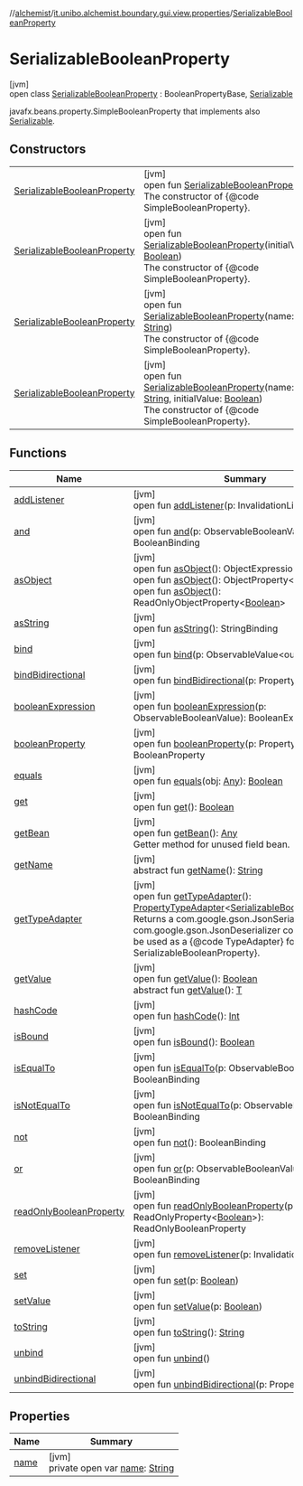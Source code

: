 //[alchemist](../../../index.md)/[it.unibo.alchemist.boundary.gui.view.properties](../index.md)/[SerializableBooleanProperty](index.md)

# SerializableBooleanProperty

[jvm]\
open class [SerializableBooleanProperty](index.md) : BooleanPropertyBase, [Serializable](https://docs.oracle.com/javase/8/docs/api/java/io/Serializable.html)

javafx.beans.property.SimpleBooleanProperty that implements also [Serializable](https://docs.oracle.com/javase/8/docs/api/java/io/Serializable.html).

## Constructors

| | |
|---|---|
| [SerializableBooleanProperty](-serializable-boolean-property.md) | [jvm]<br>open fun [SerializableBooleanProperty](-serializable-boolean-property.md)()<br>The constructor of {@code SimpleBooleanProperty}. |
| [SerializableBooleanProperty](-serializable-boolean-property.md) | [jvm]<br>open fun [SerializableBooleanProperty](-serializable-boolean-property.md)(initialValue: [Boolean](https://kotlinlang.org/api/latest/jvm/stdlib/kotlin/-boolean/index.html))<br>The constructor of {@code SimpleBooleanProperty}. |
| [SerializableBooleanProperty](-serializable-boolean-property.md) | [jvm]<br>open fun [SerializableBooleanProperty](-serializable-boolean-property.md)(name: [String](https://docs.oracle.com/javase/8/docs/api/java/lang/String.html))<br>The constructor of {@code SimpleBooleanProperty}. |
| [SerializableBooleanProperty](-serializable-boolean-property.md) | [jvm]<br>open fun [SerializableBooleanProperty](-serializable-boolean-property.md)(name: [String](https://docs.oracle.com/javase/8/docs/api/java/lang/String.html), initialValue: [Boolean](https://kotlinlang.org/api/latest/jvm/stdlib/kotlin/-boolean/index.html))<br>The constructor of {@code SimpleBooleanProperty}. |

## Functions

| Name | Summary |
|---|---|
| [addListener](index.md#1504033421%2FFunctions%2F-267951372) | [jvm]<br>open fun [addListener](index.md#1504033421%2FFunctions%2F-267951372)(p: InvalidationListener) |
| [and](index.md#1213835824%2FFunctions%2F-267951372) | [jvm]<br>open fun [and](index.md#1213835824%2FFunctions%2F-267951372)(p: ObservableBooleanValue): BooleanBinding |
| [asObject](index.md#1776861454%2FFunctions%2F-267951372) | [jvm]<br>open fun [asObject](index.md#1776861454%2FFunctions%2F-267951372)(): ObjectExpression<[Boolean](https://docs.oracle.com/javase/8/docs/api/java/lang/Boolean.html)><br>open fun [asObject](index.md#44561349%2FFunctions%2F-267951372)(): ObjectProperty<[Boolean](https://docs.oracle.com/javase/8/docs/api/java/lang/Boolean.html)><br>open fun [asObject](index.md#-860701053%2FFunctions%2F-267951372)(): ReadOnlyObjectProperty<[Boolean](https://docs.oracle.com/javase/8/docs/api/java/lang/Boolean.html)> |
| [asString](index.md#904246396%2FFunctions%2F-267951372) | [jvm]<br>open fun [asString](index.md#904246396%2FFunctions%2F-267951372)(): StringBinding |
| [bind](index.md#-679939498%2FFunctions%2F-267951372) | [jvm]<br>open fun [bind](index.md#-679939498%2FFunctions%2F-267951372)(p: ObservableValue<out [Boolean](https://docs.oracle.com/javase/8/docs/api/java/lang/Boolean.html)>) |
| [bindBidirectional](index.md#-778752377%2FFunctions%2F-267951372) | [jvm]<br>open fun [bindBidirectional](index.md#-778752377%2FFunctions%2F-267951372)(p: Property<[Boolean](https://docs.oracle.com/javase/8/docs/api/java/lang/Boolean.html)>) |
| [booleanExpression](index.md#-444975239%2FFunctions%2F-267951372) | [jvm]<br>open fun [booleanExpression](index.md#-444975239%2FFunctions%2F-267951372)(p: ObservableBooleanValue): BooleanExpression |
| [booleanProperty](index.md#1077087774%2FFunctions%2F-267951372) | [jvm]<br>open fun [booleanProperty](index.md#1077087774%2FFunctions%2F-267951372)(p: Property<[Boolean](https://docs.oracle.com/javase/8/docs/api/java/lang/Boolean.html)>): BooleanProperty |
| [equals](equals.md) | [jvm]<br>open fun [equals](equals.md)(obj: [Any](https://kotlinlang.org/api/latest/jvm/stdlib/kotlin/-any/index.html)): [Boolean](https://kotlinlang.org/api/latest/jvm/stdlib/kotlin/-boolean/index.html) |
| [get](index.md#-1086264515%2FFunctions%2F-267951372) | [jvm]<br>open fun [get](index.md#-1086264515%2FFunctions%2F-267951372)(): [Boolean](https://kotlinlang.org/api/latest/jvm/stdlib/kotlin/-boolean/index.html) |
| [getBean](get-bean.md) | [jvm]<br>open fun [getBean](get-bean.md)(): [Any](https://kotlinlang.org/api/latest/jvm/stdlib/kotlin/-any/index.html)<br>Getter method for unused field bean. |
| [getName](../-serializable-enum-property/index.md#-1148459777%2FFunctions%2F-267951372) | [jvm]<br>abstract fun [getName](../-serializable-enum-property/index.md#-1148459777%2FFunctions%2F-267951372)(): [String](https://docs.oracle.com/javase/8/docs/api/java/lang/String.html) |
| [getTypeAdapter](get-type-adapter.md) | [jvm]<br>open fun [getTypeAdapter](get-type-adapter.md)(): [PropertyTypeAdapter](../-property-type-adapter/index.md)<[SerializableBooleanProperty](index.md)><br>Returns a com.google.gson.JsonSerializer and com.google.gson.JsonDeserializer combo class to be used as a {@code TypeAdapter} for this {@code SerializableBooleanProperty}. |
| [getValue](index.md#-171963740%2FFunctions%2F-267951372) | [jvm]<br>open fun [getValue](index.md#-171963740%2FFunctions%2F-267951372)(): [Boolean](https://docs.oracle.com/javase/8/docs/api/java/lang/Boolean.html)<br>abstract fun [getValue](index.md#414617374%2FFunctions%2F-267951372)(): [T](../../it.unibo.alchemist.boundary.monitor/-f-x-step-monitor/index.md) |
| [hashCode](hash-code.md) | [jvm]<br>open fun [hashCode](hash-code.md)(): [Int](https://kotlinlang.org/api/latest/jvm/stdlib/kotlin/-int/index.html) |
| [isBound](index.md#949565151%2FFunctions%2F-267951372) | [jvm]<br>open fun [isBound](index.md#949565151%2FFunctions%2F-267951372)(): [Boolean](https://kotlinlang.org/api/latest/jvm/stdlib/kotlin/-boolean/index.html) |
| [isEqualTo](index.md#-145154146%2FFunctions%2F-267951372) | [jvm]<br>open fun [isEqualTo](index.md#-145154146%2FFunctions%2F-267951372)(p: ObservableBooleanValue): BooleanBinding |
| [isNotEqualTo](index.md#-212114533%2FFunctions%2F-267951372) | [jvm]<br>open fun [isNotEqualTo](index.md#-212114533%2FFunctions%2F-267951372)(p: ObservableBooleanValue): BooleanBinding |
| [not](index.md#-221031224%2FFunctions%2F-267951372) | [jvm]<br>open fun [not](index.md#-221031224%2FFunctions%2F-267951372)(): BooleanBinding |
| [or](index.md#-1504952200%2FFunctions%2F-267951372) | [jvm]<br>open fun [or](index.md#-1504952200%2FFunctions%2F-267951372)(p: ObservableBooleanValue): BooleanBinding |
| [readOnlyBooleanProperty](index.md#530614172%2FFunctions%2F-267951372) | [jvm]<br>open fun [readOnlyBooleanProperty](index.md#530614172%2FFunctions%2F-267951372)(p: ReadOnlyProperty<[Boolean](https://docs.oracle.com/javase/8/docs/api/java/lang/Boolean.html)>): ReadOnlyBooleanProperty |
| [removeListener](index.md#-1900269540%2FFunctions%2F-267951372) | [jvm]<br>open fun [removeListener](index.md#-1900269540%2FFunctions%2F-267951372)(p: InvalidationListener) |
| [set](index.md#73645897%2FFunctions%2F-267951372) | [jvm]<br>open fun [set](index.md#73645897%2FFunctions%2F-267951372)(p: [Boolean](https://kotlinlang.org/api/latest/jvm/stdlib/kotlin/-boolean/index.html)) |
| [setValue](index.md#1300363943%2FFunctions%2F-267951372) | [jvm]<br>open fun [setValue](index.md#1300363943%2FFunctions%2F-267951372)(p: [Boolean](https://docs.oracle.com/javase/8/docs/api/java/lang/Boolean.html)) |
| [toString](index.md#-583567749%2FFunctions%2F-267951372) | [jvm]<br>open fun [toString](index.md#-583567749%2FFunctions%2F-267951372)(): [String](https://docs.oracle.com/javase/8/docs/api/java/lang/String.html) |
| [unbind](index.md#586401873%2FFunctions%2F-267951372) | [jvm]<br>open fun [unbind](index.md#586401873%2FFunctions%2F-267951372)() |
| [unbindBidirectional](index.md#-1344338418%2FFunctions%2F-267951372) | [jvm]<br>open fun [unbindBidirectional](index.md#-1344338418%2FFunctions%2F-267951372)(p: Property<[Boolean](https://docs.oracle.com/javase/8/docs/api/java/lang/Boolean.html)>) |

## Properties

| Name | Summary |
|---|---|
| [name](name.md) | [jvm]<br>private open var [name](name.md): [String](https://docs.oracle.com/javase/8/docs/api/java/lang/String.html) |

